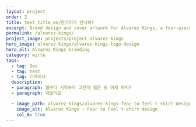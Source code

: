 ```yaml
---
layout: project
order: 2
title: test_title_en/한국어가 안나와?
excerpt: Brand design and cover artwork for Alvarez Kings, a four-piece indie/pop band from Sheffield, UK.
permalink: /alvarez-kings/
project_image: projects/project-alvarez-kings
hero_image: alvarez-kings/alvarez-kings-logo-design
hero_alt: Alvarez Kings branding
category: wirte
tags:
  - tag: Dev
  - tag: test
  - tag: 디자이너
  description:
  - paragraph: 웹부터 시작하자 그런데 앱은 또 어제 하지?
  - paragraph: 내말이요

  - image_path: alvarez-kings/alvarez-kings-fear-to-feel-t-shirt-design
    image_alt: Alvarez Kings — Fear to Feel t-shirt design
    col_6: true
---
```


<!-- ---
layout: project
order: 2
title: Alvarez Kings
excerpt: Brand design and cover artwork for Alvarez Kings, a four-piece indie/pop band from Sheffield, UK.
permalink: /alvarez-kings/
project_image: projects/project-alvarez-kings
hero_image: alvarez-kings/alvarez-kings-logo-design
hero_alt: Alvarez Kings branding
category: work
tags:
  - tag: Branding
  - tag: Graphic Design
  - tag: Photography
description:
  - paragraph: Brand design and cover artwork for Alvarez Kings, a four-piece indie/pop band from Sheffield, UK.
  - paragraph: Here’s a collection of cover designs for the band’s singles and EPs since 2012. Alvarez Kings released their debut album in 2017 with Warner Bros Records.
images:
  - image_path: alvarez-kings/alvarez-kings-the-otherside-of-sadness-cover-design
    image_alt: Alvarez Kings - The Otherside of Sadness
  - image_path: alvarez-kings/alvarez-kings-sleepwalking-part-1-acoustic-cover-design
    image_alt: Alvarez Kings - Sleepwalking Part 1 (Acoustic)
  - image_path: alvarez-kings/alvarez-kings-cold-conscience-2017-cover-design
    image_alt: Alvarez Kings - Cold Conscience
  - image_path: alvarez-kings/alvarez-kings-in-the-bleak-midwinter-cover-design
    image_alt: Alvarez Kings - In the Bleak Midwinter
  - image_path: alvarez-kings/alvarez-kings-fear-to-feel-cover-design
    image_alt: Alvarez Kings - Fear to Feel
  - image_path: alvarez-kings/alvarez-kings-no-resolve-cover-design
    image_alt: Alvarez Kings - No Resolve
  - image_path: alvarez-kings/alvarez-kings-postcards-from-berlin-cover-design
    image_alt: Alvarez Kings - Postcards from Berlin
  - image_path: alvarez-kings/alvarez-kings-cold-conscience-cover-design
    image_alt: Alvarez Kings - Cold Conscience
  - image_path: alvarez-kings/alvarez-kings-invincible-cover-design
    image_alt: Alvarez Kings - Invincible
  - image_path: alvarez-kings/alvarez-kings-stacked-typographic-logo-t-shirt
    image_alt: Alvarez Kings — Stacked typographic logo t-shirt design
    col_6: true
  - image_path: alvarez-kings/alvarez-kings-fear-to-feel-t-shirt-design
    image_alt: Alvarez Kings — Fear to Feel t-shirt design
    col_6: true
--- -->
